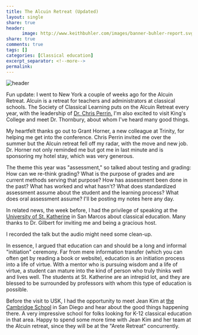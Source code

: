 ```yaml
---
title: The Alcuin Retreat (Updated)
layout: single
share: true
header:
      image: http://www.keithbuhler.com/images/banner-buhler-report.svg
share: true
comments: true
tags: []
categories: [Classical education]
excerpt_separator: <!--more-->
permalink: 
---
```


![header](https://i.ytimg.com/vi/JNgYzh-B3U8/maxresdefault.jpg)

Fun update: I went to New York a couple of weeks ago for the Alcuin Retreat. Alcuin is a retreat for teachers and administrators at classical schools. The Society of Classical Learning puts on the Alcuin Retreat every year, with the leadership of [Dr. Chris Perrin.](https://classicalacademicpress.com/consulting/dr-christopher-perrin/) I'm also excited to visit King's College and meet Dr. Thornbury, about whom I've heard many good things.

My heartfelt thanks go out to Grant Horner, a new colleague at Trinity, for helping me get into the conference. Chris Perrin invited me over the summer but the Alcuin retreat fell off my radar, with the move and new job. Dr. Horner not only reminded me but got me in last minute and is sponsoring my hotel stay, which was very generous. 

The theme this year was "assessment," so talked about testing and grading: How can we re-think grading? What is the purpose of grades and are current methods serving that purpose? How has assessment been done in the past? What has worked and what hasn't? What does standardized assessment assume about the student and the learning process? What does oral assessment assume? I'll be posting my notes here any day. 


<!--more-->

In related news, the week before, I had the privilege of speaking at the [University of St. Katherine](https://usk.edu/) in San Marcos about classical education. Many thanks to Dr. Gilbert for inviting me and being a gracious host. 

I recorded the talk but the audio might need some clean-up. 

In essence, I argued that education can and should be a long and informal "initiation" ceremony. Far from mere information transfer (which you can often get by reading a book or website), education is an initiation process into a life of virtue. With a mentor who is pursuing wisdom and a life of virtue, a student can mature into the kind of person who truly thinks well and lives well. The students at St. Katherine are an intrepid lot, and they are blessed to be surrounded by professors with whom this type of education is possible. 

Before the visit to USK, I had the opportunity to meet Jean Kim at [the Cambridge School](http://cambridgeclassical.org/) in San Diego and hear about the good things happening there. A very impressive school for folks looking for K-12 classical education in that area. Happy to spend some more time with Jean Kim and her team at the Alcuin retreat, since they will be at the  "Arete Retreat" concurrently.

